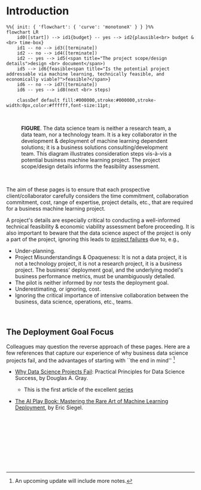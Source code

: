 # Introduction

```{mermaid}
%%{ init: { 'flowchart': { 'curve': 'monotoneX' } } }%%
flowchart LR    
    id0([start]) --> id1{budget} -- yes --> id2{plausible<br> budget &<br> time-box}
    id1 -- no --> id3([terminate])
    id2 -- no --> id4([terminate])
    id2 -- yes --> id5(<span title="The project scope/design details">design <br> document</span>)
    id5 --> id6{feasible<span title="Is the potential project addressable via machine learning, technically feasible, and economically viable?">feasible?</span>}
    id6 -- no --> id7([terminate])
    id6 -- yes --> id8(next <br> steps)
    
    classDef default fill:#000000,stroke:#000000,stroke-width:0px,color:#ffffff,font-size:11pt;
```

<br>

<figure>
<figcaption><b>FIGURE</b>.  The data science team is neither a research team, a data team, nor a technology team.  It is 
a key collaborator in the development & deployment of machine learning dependent solutions; it is a business solutions 
consulting/development team.  This diagram illustrates consideration steps vis-à-vis a potential business machine 
learning project.  The project scope/design details informs the feasibility assessment.
</figcaption>
</figure>

<br>

The aim of these pages is to ensure that each prospective client/collaborator carefully considers the time commitment, collaboration commitment, cost, range of expertise, project details, etc., that are required for a business machine learning project. 

A project's details are especially critical to conducting a well-informed technical feasibility & economic 
viability assessment before proceeding.  It is also important to beware that the data science aspect of the project is 
only a part of the project, ignoring this leads to [project failures](https://www.kdnuggets.com/survey-machine-learning-projects-still-routinely-fail-to-deploy) due to, e.g.,

* Under-planning.
* Project Misunderstandings & Opaqueness: It is not a data project, it is not a technology project, it is not a research project, it is a business project.  The business' deployment goal, and the underlying model's business performance metrics, must be unambiguously detailed.
* The pilot is neither informed by nor tests the deployment goal.
* Underestimating, or ignoring, cost.
* Ignoring the critical importance of intensive collaboration between the business, data science, operations, etc., teams.

<br>

## The Deployment Goal Focus

Colleagues may question the reverse approach of these pages.  Here are a few references that capture our experience of 
why business data science projects fail, and the advantages of starting with ``the end in mind'' [^deployment]

* [Why Data Science Projects Fail](https://pubsonline.informs.org/do/10.1287/LYTX.2023.02.04/full/): Practical Principles for Data Science Success, by Douglas A. Gray.
  * This is the first article of the excellent [series](https://pubsonline.informs.org/action/doSearch?&target=digital-object-search&content=digitalObjects&Keywords=Principles%20for%20Successful%20Analytics%20Projects)

* [The AI Play Book: Mastering the Rare Art of Machine Learning Deployment](https://mitpress.mit.edu/9780262048903/the-ai-playbook/), by Eric Siegel.


<br>
<br>
<br>
<br>

<br>
<br>
<br>
<br>

[^deployment]: An upcoming update will include more notes.
